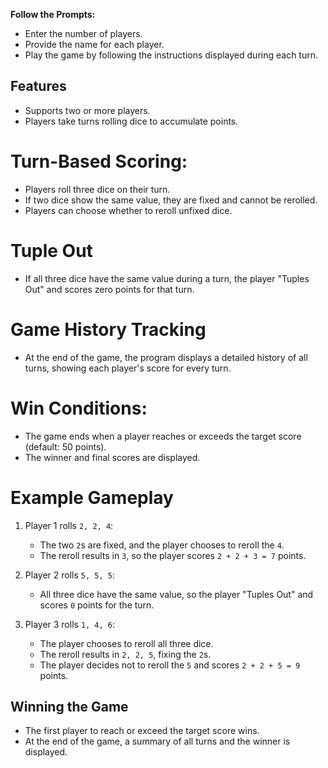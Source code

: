 **Follow the Prompts:**
   - Enter the number of players.
   - Provide the name for each player.
   - Play the game by following the instructions displayed during each turn.

## Features
   - Supports two or more players.
   - Players take turns rolling dice to accumulate points.

# Turn-Based Scoring:
   - Players roll three dice on their turn.
   - If two dice show the same value, they are fixed and cannot be rerolled.
   - Players can choose whether to reroll unfixed dice.

# Tuple Out
   - If all three dice have the same value during a turn, the player "Tuples Out" and scores zero points for that turn.

# Game History Tracking
   - At the end of the game, the program displays a detailed history of all turns, showing each player's score for every turn.

# Win Conditions:
   - The game ends when a player reaches or exceeds the target score (default: 50 points).
   - The winner and final scores are displayed.

# Example Gameplay
1. Player 1 rolls `2, 2, 4`:
   - The two `2`s are fixed, and the player chooses to reroll the `4`.
   - The reroll results in `3`, so the player scores `2 + 2 + 3 = 7` points.

2. Player 2 rolls `5, 5, 5`:
   - All three dice have the same value, so the player "Tuples Out" and scores `0` points for the turn.

3. Player 3 rolls `1, 4, 6`:
   - The player chooses to reroll all three dice.
   - The reroll results in `2, 2, 5`, fixing the `2`s.
   - The player decides not to reroll the `5` and scores `2 + 2 + 5 = 9` points.

## Winning the Game
- The first player to reach or exceed the target score wins.
- At the end of the game, a summary of all turns and the winner is displayed.
